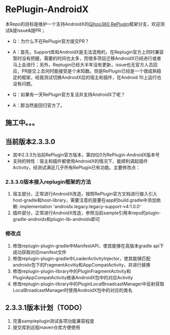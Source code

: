 # RePlugin-AndroidX
本Repo的目标是维护一个支持AndroidX的[Qihoo360 RePlugin](https://github.com/Qihoo360/RePlugin)框架分支，欢迎测试&提issue&提PR；

+ Q：为什么不在RePlugin官方提交PR？
+ A：首先，Support库和AndroidX是无法混用的，在Replugin官方上同时兼容暂时没有把握，需要的时间也太多，而很多项目迁移AndroidX已经进行或者马上会进行；另外，Replugin已经大半年没有更新，issue也无官方人员回应，PR提交上去何时能接受是个未知数。但是RePlugin已经是一个很成熟稳定的框架，经我测试切换AndroidX后的宿主和插件，在Android 10上运行也没有问题。

+ Q：如果有一天RePlugin官方复活并支持AndroidX了呢？
+ A：那当然是回归官方了。

## 施工中。。。
## 当前版本2.3.3.0
+ 其中2.3.3为当前RePlugin官方版本，第四位0为RePlugin-AndroidX版本号
+ 支持的特性：宿主和插件都使用AndroidX的情况下，能顺利调起插件Activity，经测试满足几乎所有RePlugin已有功能。主要修改点：
### 2.3.3.0版本接入replugin框架的方法
1. 宿主部分，正常进行AndroidX改造，按照RePlugin官方文档进行接入引入host-gradle和host-library，需要注意的是要在app的build.gradle中添加依赖:  implementation 'androidx.legacy:legacy-support-v4:1.0.0’
2. 插件部分，正常进行AndroidX改造，参照当前sample引用本repo的plugin-gradle-androidx和plugin-lib-androidx即可
### 修改点
1. 修改replugin-plugin-gradle中ManifestAPI，使其能够在高版本gradle api下成功获取对应manifest文件
2. 修改replugin-plugin-gradle中LoaderActivityInjector，使其能够匹配androidx包下的FragmentAcvitiy和AppCompatActivity，并进行替换
3. 修改replugin-plugin-library中的PluginFragmentActivity和PluginAppCompatActivity继承AndroidX包中的对应Activity
4. 修改replugin-plugin-library中的PluginLocalBroadcastManager中反射获取LocalBroadcastManager时使用AndroidX包中的对应的类名

## 2.3.3.1版本计划（TODO）
1. 完善sampleplugin测试各项功能兼容程度
2. 提交库到远程maven仓库方便使用
